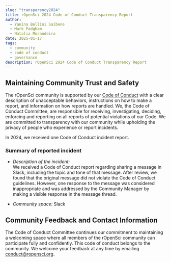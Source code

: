 ```yaml
---
slug: "transparency2024"
title: rOpenSci 2024 Code of Conduct Transparency Report
author:
  - Yanina Bellini Saibene
  - Mark Padgham
  - Natalia Morandeira
date: 2025-01-17
tags:
  - community
  - code of conduct
  - governance
description: rOpenSci 2024 Code of Conduct Transparency Report
---
```

## Maintaining Community Trust and Safety
The rOpenSci community is supported by our [Code of Conduct](/code-of-conduct) 
with a clear description of unacceptable behaviors, 
instructions on how to make a report, 
and information on how reports are handled. 
We, the Code of Conduct Committee, 
are responsible for receiving, investigating, deciding, 
enforcing and reporting on all reports of potential violations of our Code. 
We are committed to transparency with our community while upholding the privacy 
of people who experience or report incidents.

In 2024, we received one Code of Conduct incident report. 

### Summary of reported incident

* _Description of the incident:_  
We received a Code of Conduct report regarding sharing a message in Slack, including the topic and tone of that message. 
After review, we found that the original message did not violate the Code of Conduct guidelines. 
However, one response to the message was considered inappropriate and was addressed by
the Community Manager by making a visible response in the message thread.

* _Community space:_ Slack

## Community Feedback and Contact Information

 The Code of Conduct Committee continues our commitment to maintaining a welcoming space where all members of the rOpenSci community can participate fully and confidently.
This code of conduct belongs to the community. 
We welcome your feedback at any time by emailing <conduct@ropensci.org>.